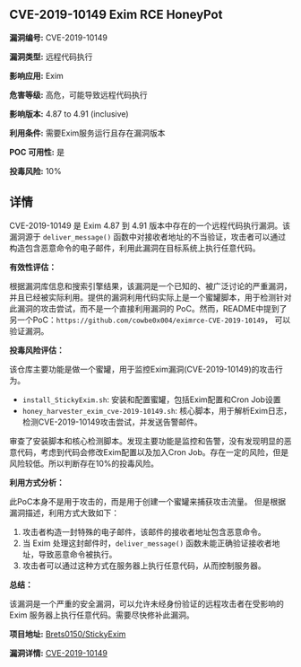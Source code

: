 ## CVE-2019-10149 Exim RCE HoneyPot

**漏洞编号:** CVE-2019-10149

**漏洞类型:** 远程代码执行

**影响应用:** Exim

**危害等级:** 高危，可能导致远程代码执行

**影响版本:** 4.87 to 4.91 (inclusive)

**利用条件:** 需要Exim服务运行且存在漏洞版本

**POC 可用性:** 是

**投毒风险:** 10%

## 详情

CVE-2019-10149 是 Exim 4.87 到 4.91 版本中存在的一个远程代码执行漏洞。该漏洞源于 `deliver_message()` 函数中对接收者地址的不当验证，攻击者可以通过构造包含恶意命令的电子邮件，利用此漏洞在目标系统上执行任意代码。

**有效性评估：**

根据漏洞库信息和搜索引擎结果，该漏洞是一个已知的、被广泛讨论的严重漏洞，并且已经被实际利用。提供的漏洞利用代码实际上是一个蜜罐脚本，用于检测针对此漏洞的攻击尝试，而不是一个直接利用漏洞的 PoC。然而，README中提到了另一个PoC：`https://github.com/cowbe0x004/eximrce-CVE-2019-10149`， 可以验证漏洞。

**投毒风险评估：**

该仓库主要功能是做一个蜜罐，用于监控Exim漏洞(CVE-2019-10149)的攻击行为。

*   `install_StickyExim.sh`: 安装和配置蜜罐，包括Exim配置和Cron Job设置
*   `honey_harvester_exim_cve-2019-10149.sh`: 核心脚本，用于解析Exim日志，检测CVE-2019-10149攻击尝试，并发送告警邮件。

审查了安装脚本和核心检测脚本。发现主要功能是监控和告警，没有发现明显的恶意代码，考虑到代码会修改Exim配置以及加入Cron Job。存在一定的风险，但是风险较低。所以判断存在10%的投毒风险。

**利用方式分析：**

此PoC本身不是用于攻击的，而是用于创建一个蜜罐来捕获攻击流量。 但是根据漏洞描述，利用方式大致如下：

1.  攻击者构造一封特殊的电子邮件，该邮件的接收者地址包含恶意命令。
2.  当 Exim 处理这封邮件时，`deliver_message()` 函数未能正确验证接收者地址，导致恶意命令被执行。
3.  攻击者可以通过这种方式在服务器上执行任意代码，从而控制服务器。

**总结：**

该漏洞是一个严重的安全漏洞，可以允许未经身份验证的远程攻击者在受影响的 Exim 服务器上执行任意代码。需要尽快修补此漏洞。

**项目地址:** [Brets0150/StickyExim](https://github.com/Brets0150/StickyExim)

**漏洞详情:** [CVE-2019-10149](https://nvd.nist.gov/vuln/detail/CVE-2019-10149)